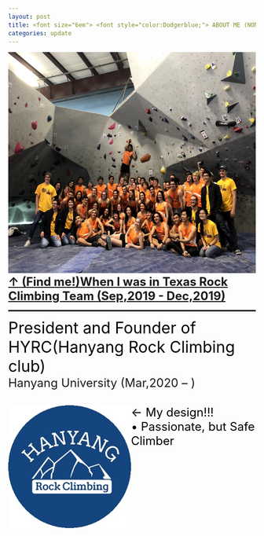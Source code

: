 ```yaml
---
layout: post
title: <font size="6em"> <font style="color:Dodgerblue;"> ABOUT ME (NONACADEMIC)</font></font>
categories: update
---
```

<img src="/images/fulls/TRC.jpg" class="image-img" width="600" height="450">
<font size="5em"><b><u> ↑ (Find me!)When I was in Texas Rock Climbing Team (Sep,2019 - Dec,2019)</u><br></b></font>
<hr style="height:3px">




<h><font size="6em" style="color:black;">
President and Founder of HYRC(Hanyang Rock Climbing club) <br>
</font> <font size="5em"> Hanyang University (Mar,2020 – )
</font><br><br></h>
<div style="float:left;">
<img src="/images/fulls/HYRC.jpg" class="image-img" width="250" height="250">
</div>

<font size="5em" style="color:black;">
← My design!!!<br>
• Passionate, but Safe Climber
</font>
<br><br><br><br><br><br><br><br>
